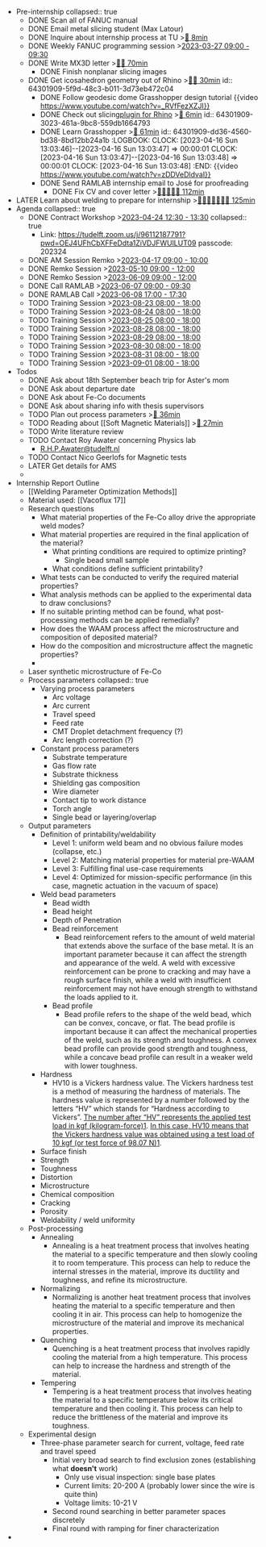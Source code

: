 - Pre-internship
  collapsed:: true
	- DONE Scan all of FANUC manual
	- DONE Email metal slicing student (Max Latour)
	- DONE Inquire about internship process at TU >[🍅 8min](#agenda-pomo://?t=p-1683621631156-435)
	- DONE Weekly FANUC programming session >[2023-03-27 09:00 - 09:30](#agenda://?start=1679900400000&end=1679902200000&allDay=false)
	- DONE Write MX3D letter >[🍅🍅 70min](#agenda-pomo://?t=f-1683109759368-1500%2Cf-1683116349853-2700)
		- DONE Finish nonplanar slicing images
	- DONE Get icosahedron geometry out of Rhino >[🍅🍅 30min](#agenda-pomo://?t=f-1680454224079-600%2Cf-1680455400291-1200)
	  id:: 64301909-5f9d-48c3-b011-3d73eb472c04
		- DONE Follow geodesic dome Grasshopper design tutorial {{video https://www.youtube.com/watch?v=_RVfFezXZJI}}
		- DONE Check out slicing[plugin for Rhino](https://www.food4rhino.com/en/app/droid-3d-print-slicer-and-path-plotter) >[🍅 6min](#agenda-pomo://?t=p-1680785743759-333)
		  id:: 64301909-3023-461a-9bc8-559db1664793
		- DONE Learn Grasshopper  >[🍅 61min](#agenda-pomo://?t=p-1681643041527-9%2Cf-1681643054462-3600)
		  id:: 64301909-dd36-4560-bd38-8bd12bb24a1b
		  :LOGBOOK:
		  CLOCK: [2023-04-16 Sun 13:03:46]--[2023-04-16 Sun 13:03:47] =>  00:00:01
		  CLOCK: [2023-04-16 Sun 13:03:47]--[2023-04-16 Sun 13:03:48] =>  00:00:01
		  CLOCK: [2023-04-16 Sun 13:03:48]
		  :END:
		  {{video https://www.youtube.com/watch?v=zDDVeDldvaI}}
		- DONE Send RAMLAB internship email to José for proofreading
			- DONE Fix CV and cover letter >[🍅🍅🍅🍅🍅 112min](#agenda-pomo://?t=f-1684305344678-1200%2Cf-1684306583363-1200%2Cf-1684309808136-1200%2Cf-1684311186045-1200%2Cf-1684313073919-1200%2Cp-1684315282457-10%2Cp-1684315644255-695)
- LATER Learn about welding to prepare for internship >[🍅🍅🍅🍅🍅🍅🍅 125min](#agenda-pomo://?t=p-1692949974434-151%2Cp-1692956595934-144%2Cf-1693813175999-600%2Cf-1693813786023-600%2Cf-1693814935713-1200%2Cf-1693817309712-1200%2Cf-1693830042461-1200%2Cf-1693832088251-1200%2Cf-1693835036388-1200)
- Agenda
  collapsed:: true
	- DONE Contract Workshop >[2023-04-24 12:30 - 13:30](#agenda://?start=1682332200000&end=1682335800000&allDay=false)
	  collapsed:: true
		- Link: https://tudelft.zoom.us/j/96112187791?pwd=OEJ4UFhCbXFFeDdta1ZiVDJFWUlLUT09
		  passcode: 202324
	- DONE AM Session Remko >[2023-04-17 09:00 - 10:00](#agenda://?start=1681714800000&end=1681718400000&allDay=false)
	- DONE Remko Session >[2023-05-10 09:00 - 12:00](#agenda://?start=1683702035894&end=1683712835894&allDay=false)
	- DONE Remko Session >[2023-06-09 09:00 - 12:00](#agenda://?start=1686294000000&end=1686304800000&allDay=false)
	- DONE Call RAMLAB >[2023-06-07 09:00 - 09:30](#agenda://?start=1686121200000&end=1686123000000&allDay=false)
	- DONE RAMLAB Call >[2023-06-08 17:00 - 17:30](#agenda://?start=1686236400000&end=1686238200000&allDay=false)
	- TODO Training Session >[2023-08-23 08:00 - 18:00](#agenda://?start=1692770400000&end=1692806400000&allDay=false)
	- TODO Training Session >[2023-08-24 08:00 - 18:00](#agenda://?start=1692856800000&end=1692892800000&allDay=false)
	- TODO Training Session >[2023-08-25 08:00 - 18:00](#agenda://?start=1692943200000&end=1692979200000&allDay=false)
	- TODO Training Session >[2023-08-28 08:00 - 18:00](#agenda://?start=1693202400000&end=1693238400000&allDay=false)
	- TODO Training Session >[2023-08-29 08:00 - 18:00](#agenda://?start=1693288800000&end=1693324800000&allDay=false)
	- TODO Training Session >[2023-08-30 08:00 - 18:00](#agenda://?start=1693375200000&end=1693411200000&allDay=false)
	- TODO Training Session >[2023-08-31 08:00 - 18:00](#agenda://?start=1693461600000&end=1693497600000&allDay=false)
	- TODO Training Session >[2023-09-01 08:00 - 18:00](#agenda://?start=1693548000000&end=1693584000000&allDay=false)
- Todos
	- DONE Ask about 18th September beach trip for Aster's mom
	- DONE Ask about departure date
	- DONE Ask about Fe-Co documents
	- DONE Ask about sharing info with thesis supervisors
	- TODO Plan out process parameters >[🍅 36min](#agenda-pomo://?t=f-1693819807717-1200%2Cp-1693821176831-403%2Cp-1693829356759-538)
	- TODO Reading about [[Soft Magnetic Materials]] >[🍅 27min](#agenda-pomo://?t=p-1693903231845-93%2Cf-1694094155292-1500)
	- TODO Write literature review
	- TODO Contact Roy Awater concerning Physics lab
		- R.H.P.Awater@tudelft.nl
	- TODO Contact Nico Geerlofs for Magnetic tests
	- LATER Get details for AMS
	-
- Internship Report Outline
	- [[Welding Parameter Optimization Methods]]
	- Material used: [[Vacoflux 17]]
	- Research questions
		- What material properties of the Fe-Co alloy drive the appropriate weld modes?
		- What material properties are required in the final application of the material?
			- What printing conditions are required to optimize printing?
				- Single bead small sample
			- What conditions define sufficient printability?
		- What tests can be conducted to verify the required material properties?
		- What analysis methods can be applied to the experimental data to draw conclusions?
		- If no suitable printing method can be found, what post-processing methods can be applied remedially?
		- How does the WAAM process affect the microstructure and composition of deposited material?
		- How do the composition and microstructure affect the magnetic properties?
		-
	- Laser synthetic microstructure of Fe-Co
	- Process parameters
	  collapsed:: true
		- Varying process parameters
			- Arc voltage
			- Arc current
			- Travel speed
			- Feed rate
			- CMT Droplet detachment frequency (?)
			- Arc length correction (?)
		- Constant process parameters
			- Substrate temperature
			- Gas flow rate
			- Substrate thickness
			- Shielding gas composition
			- Wire diameter
			- Contact tip to work distance
			- Torch angle
			- Single bead or layering/overlap
	- Output parameters
		- Definition of printability/weldability
			- Level 1: uniform weld beam and no obvious failure modes (collapse, etc.)
			- Level 2: Matching material properties for material pre-WAAM
			- Level 3: Fulfilling final use-case requirements
			- Level 4: Optimized for  mission-specific performance (in this case, magnetic actuation in the vacuum of space)
		- Weld bead parameters
			- Bead width
			- Bead height
			- Depth of Penetration
			- Bead reinforcement
				- Bead reinforcement refers to the amount of weld material that extends above the surface of the base metal. It is an important parameter because it can affect the strength and appearance of the weld. A weld with excessive reinforcement can be prone to cracking and may have a rough surface finish, while a weld with insufficient reinforcement may not have enough strength to withstand the loads applied to it.
			- Bead profile
				- Bead profile refers to the shape of the weld bead, which can be convex, concave, or flat. The bead profile is important because it can affect the mechanical properties of the weld, such as its strength and toughness. A convex bead profile can provide good strength and toughness, while a concave bead profile can result in a weaker weld with lower toughness.
		- Hardness
			- HV10 is a Vickers hardness value. The Vickers hardness test is a method of measuring the hardness of materials. The hardness value is represented by a number followed by the letters “HV” which stands for “Hardness according to Vickers”. [The number after “HV” represents the applied test load in kgf (kilogram-force)](https://www.emcotest.com/en/the-world-of-hardness-testing/hardness-know-how/theory-of-hardness-testing/vickers/how-is-a-vickers-hardness-value-read-and-represented/)[1](https://www.emcotest.com/en/the-world-of-hardness-testing/hardness-know-how/theory-of-hardness-testing/vickers/how-is-a-vickers-hardness-value-read-and-represented/). [In this case, HV10 means that the Vickers hardness value was obtained using a test load of 10 kgf (or test force of 98.07 N)](https://www.emcotest.com/en/the-world-of-hardness-testing/hardness-know-how/theory-of-hardness-testing/vickers/how-is-a-vickers-hardness-value-read-and-represented/)[1](https://www.emcotest.com/en/the-world-of-hardness-testing/hardness-know-how/theory-of-hardness-testing/vickers/how-is-a-vickers-hardness-value-read-and-represented/).
		- Surface finish
		- Strength
		- Toughness
		- Distortion
		- Microstructure
		- Chemical composition
		- Cracking
		- Porosity
		- Weldability / weld uniformity
	- Post-processing
		- Annealing
			- Annealing is a heat treatment process that involves heating the material to a specific temperature and then slowly cooling it to room temperature. This process can help to reduce the internal stresses in the material, improve its ductility and toughness, and refine its microstructure.
		- Normalizing
			- Normalizing is another heat treatment process that involves heating the material to a specific temperature and then cooling it in air. This process can help to homogenize the microstructure of the material and improve its mechanical properties.
		- Quenching
			- Quenching is a heat treatment process that involves rapidly cooling the material from a high temperature. This process can help to increase the hardness and strength of the material.
		- Tempering
			- Tempering is a heat treatment process that involves heating the material to a specific temperature below its critical temperature and then cooling it. This process can help to reduce the brittleness of the material and improve its toughness.
	- Experimental design
		- Three-phase parameter search for current, voltage, feed rate and travel speed
			- Initial very broad search to find exclusion zones (establishing what **doesn't** work)
				- Only use visual inspection: single base plates
				- Current limits: 20-200 A (probably lower since the wire is quite thin)
				- Voltage limits: 10-21 V
			- Second round searching in better parameter spaces discretely
			- Final round with ramping for finer characterization
-
